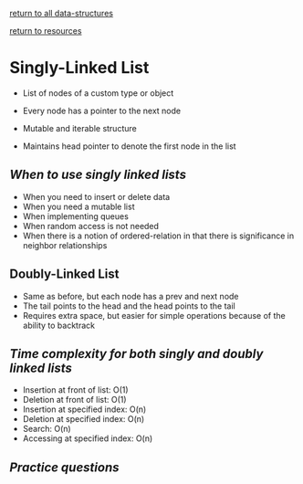 ---
---
[return to all data-structures](data-structures)

[return to resources](resources)

# Singly-Linked List

*   List of nodes of a custom type or object

*   Every node has a pointer to the next node

*   Mutable and iterable structure
* Maintains head pointer to denote the first node in the list

## *When to use singly linked lists*
*   When you need to insert or delete data 
*   When you need a mutable list
*  When implementing queues
*   When random access is not needed
*   When there is a notion of ordered-relation in that there is significance in neighbor relationships

## Doubly-Linked List

*   Same as before, but each node has a prev and next node
*   The tail points to the head and the head points to the tail
*   Requires extra space, but easier for simple operations because of the ability to backtrack

## *Time complexity for both singly and doubly linked lists*

* Insertion at front of list: O(1)
* Deletion at front of list: O(1)
* Insertion at specified index: O(n)
* Deletion at specified index: O(n)
* Search: O(n)
* Accessing at specified index: O(n)

## *Practice questions*
